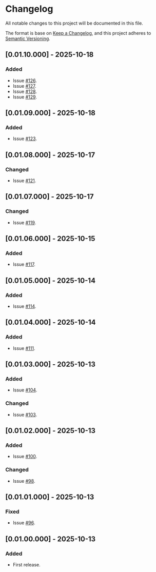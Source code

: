 # Changelog
All notable changes to this project will be documented in this file.

The format is base on [Keep a Changelog](https://keepachangelog.com/en/1.1.0/), and this project adheres to [Semantic Versioning](https://semver.org/spec/v2.0.0.html).


## [0.01.10.000] - 2025-10-18
### Added
- Issue [#126](https://github.com/j3-signalroom/kafka_cluster-topic-key_distribution_analyzer-tool/issues/126).
- Issue [#127](https://github.com/j3-signalroom/kafka_cluster-topic-key_distribution_analyzer-tool/issues/127).
- Issue [#128](https://github.com/j3-signalroom/kafka_cluster-topic-key_distribution_analyzer-tool/issues/128).
- Issue [#129](https://github.com/j3-signalroom/kafka_cluster-topic-key_distribution_analyzer-tool/issues/129).

## [0.01.09.000] - 2025-10-18
### Added
- Issue [#123](https://github.com/j3-signalroom/kafka_cluster-topic-key_distribution_analyzer-tool/issues/123).

## [0.01.08.000] - 2025-10-17
### Changed
- Issue [#121](https://github.com/j3-signalroom/kafka_cluster-topic-key_distribution_analyzer-tool/issues/121).

## [0.01.07.000] - 2025-10-17
### Changed
- Issue [#119](https://github.com/j3-signalroom/kafka_cluster-topic-key_distribution_analyzer-tool/issues/119).

## [0.01.06.000] - 2025-10-15
### Added
- Issue [#117](https://github.com/j3-signalroom/kafka_cluster-topic-key_distribution_analyzer-tool/issues/117).

## [0.01.05.000] - 2025-10-14
### Added
- Issue [#114](https://github.com/j3-signalroom/kafka_cluster-topic-key_distribution_analyzer-tool/issues/114).

## [0.01.04.000] - 2025-10-14
### Added
- Issue [#111](https://github.com/j3-signalroom/kafka_cluster-topic-key_distribution_analyzer-tool/issues/111).

## [0.01.03.000] - 2025-10-13
### Added
- Issue [#104](https://github.com/j3-signalroom/kafka_cluster-topic-key_distribution_analyzer-tool/issues/104).

### Changed
- Issue [#103](https://github.com/j3-signalroom/kafka_cluster-topic-key_distribution_analyzer-tool/issues/103).

## [0.01.02.000] - 2025-10-13
### Added
- Issue [#100](https://github.com/j3-signalroom/kafka_cluster-topic-key_distribution_analyzer-tool/issues/100).

### Changed
- Issue [#98](https://github.com/j3-signalroom/kafka_cluster-topic-key_distribution_analyzer-tool/issues/98).

## [0.01.01.000] - 2025-10-13
### Fixed
- Issue [#96](https://github.com/j3-signalroom/kafka_cluster-topic-key_distribution_analyzer-tool/issues/96).

## [0.01.00.000] - 2025-10-13
### Added
- First release.
